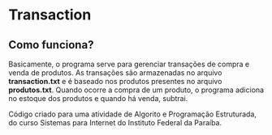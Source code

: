 # Transaction

## Como funciona?
  Basicamente, o programa serve para gerenciar transações de compra e venda de produtos. As transações são armazenadas no arquivo **transaction.txt** e é baseado nos produtos presentes no arquivo **produtos.txt**. 
  Quando ocorre a compra de um produto, o programa adiciona no estoque dos produtos e quando há venda, subtrai. 

Código criado para uma atividade de Algorito e Programação Estruturada, do curso Sistemas para Internet do Instituto Federal da Paraíba.
